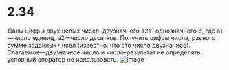 # 2.34
Даны цифры двух целых чисел: двузначного a2a1 однозначного b, где a1—число единиц, a2—число десятков. Получить цифры числа, равного сумме заданных чисел (известно, что это число двузначное). Слагаемое—двузначное число и число-результат не определять; условный оператор не использовать.
![image](https://user-images.githubusercontent.com/113889243/196473830-7423a590-8262-4fa8-80da-67c0819b33f1.png)
